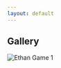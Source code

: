 ```yaml
---
layout: default
---
```


## Gallery

<img src="/My-Portfolio/assets/images/game/ethan_game.jpg" alt="Ethan Game 1" >
